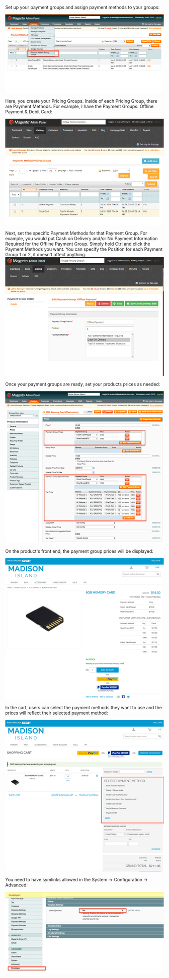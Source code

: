 Set up your payment groups and assign payment methods to your groups:

![Payment Groups Admin](paymentgroups.png) 

Here, you create your Pricing Groups. Inside of each Pricing Group, there are Payment Methods. For example, I have the Payment Groups: Offline Payment & Debit Card:

![Payment Groups](payment_method_pricing_groups.png)

Next, set the specific Payment Methods for that Payment Group. For example, you would put Cash on Delivery and/or No Payment Information Required for the Offline Payment Group. Simply hold Ctrl and click the Payment Methods you want. You can specify the Position for each Payment Group 1 or 2, it doesn't affect anything.
![Offline Payment Methods](offline_payment_methods.png)


Once your payment groups are ready, set your products prices as needed:

![Product Edit Prices](prices.png) 

On the product's front end, the payment group prices will be displayed:

![Product View](product_view.png) 

In the cart, users can select the payment methods they want to use and the prices will reflect their selected payment method:

![Cart](cart.png) 

You need to have symlinks allowed in the System -> Configuration -> Advanced:

![Symlinks](Symlinks.png)
